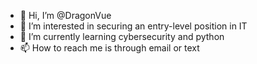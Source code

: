 - 👋 Hi, I’m @DragonVue
- 👀 I’m interested in securing an entry-level position in IT
- 🌱 I’m currently learning cybersecurity and python
- 📫 How to reach me is through email or text

<!---
DragonVue/DragonVue is a ✨ special ✨ repository because its `README.md` (this file) appears on your GitHub profile.
You can click the Preview link to take a look at your changes.
--->

